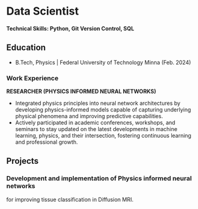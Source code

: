 # Data Scientist

#### Technical Skills: Python, Git Version Control, SQL

## Education
- B.Tech, Physics | Federal University of Technology Minna (Feb. 2024)

### Work Experience
**RESEARCHER (PHYSICS INFORMED NEURAL NETWORKS)**
- Integrated physics principles into neural network architectures by developing physics-informed models
capable of capturing underlying physical phenomena and improving predictive capabilities.
- Actively participated in academic conferences, workshops, and seminars to stay updated on the latest
developments in machine learning, physics, and their
intersection, fostering continuous learning and professional growth.

## Projects
### Development and implementation of Physics informed neural networks
for improving tissue classification in Diffusion MRI.

